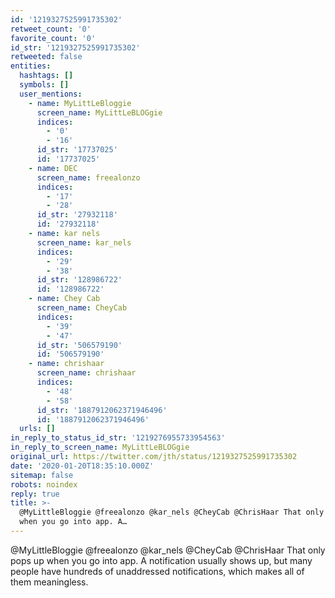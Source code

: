 ```yaml
---
id: '1219327525991735302'
retweet_count: '0'
favorite_count: '0'
id_str: '1219327525991735302'
retweeted: false
entities:
  hashtags: []
  symbols: []
  user_mentions:
    - name: MyLittLeBloggie
      screen_name: MyLittLeBLOGgie
      indices:
        - '0'
        - '16'
      id_str: '17737025'
      id: '17737025'
    - name: DEC
      screen_name: freealonzo
      indices:
        - '17'
        - '28'
      id_str: '27932118'
      id: '27932118'
    - name: kar nels
      screen_name: kar_nels
      indices:
        - '29'
        - '38'
      id_str: '128986722'
      id: '128986722'
    - name: Chey Cab
      screen_name: CheyCab
      indices:
        - '39'
        - '47'
      id_str: '506579190'
      id: '506579190'
    - name: chrishaar
      screen_name: chrishaar
      indices:
        - '48'
        - '58'
      id_str: '1887912062371946496'
      id: '1887912062371946496'
  urls: []
in_reply_to_status_id_str: '1219276955733954563'
in_reply_to_screen_name: MyLittLeBLOGgie
original_url: https://twitter.com/jth/status/1219327525991735302
date: '2020-01-20T18:35:10.000Z'
sitemap: false
robots: noindex
reply: true
title: >-
  @MyLittleBloggie @freealonzo @kar_nels @CheyCab @ChrisHaar That only pops up
  when you go into app. A…
---
```


@MyLittleBloggie @freealonzo @kar_nels @CheyCab @ChrisHaar That only pops up when you go into app. A notification usually shows up, but many people have hundreds of unaddressed notifications, which makes all of them meaningless.